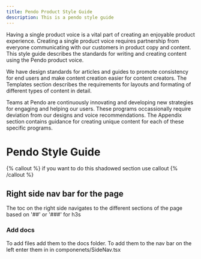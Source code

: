 ```yaml
---
title: Pendo Product Style Guide
description: This is a pendo style guide
---
```


Having a single product voice is a vital part of creating an enjoyable product experience. Creating a single product voice requires partnership from everyone communicating with our customers in product copy and content. This style guide describes the standards for writing and creating content using the Pendo product voice.

We have design standards for articles and guides to promote consistency for end users and make content creation easier for content creators. The Templates section describes the requirements for layouts and formating of different types of content in detail.

Teams at Pendo are continuously innovating and developing new strategies for engaging and helping our users. These programs occassionally require deviation from our designs and voice recommendations. The Appendix section contains guidance for creating unique content for each of these specific programs.

# Pendo Style Guide

{% callout %}
if you want to do this shadowed section use callout
{% /callout %}

## Right side nav bar for the page

The toc on the right side navigates to the different sections of the page based on '##' or '###' for h3s

### Add docs

To add files add them to the docs folder. To add them to the nav bar on the left enter them in in componenets/SideNav.tsx
